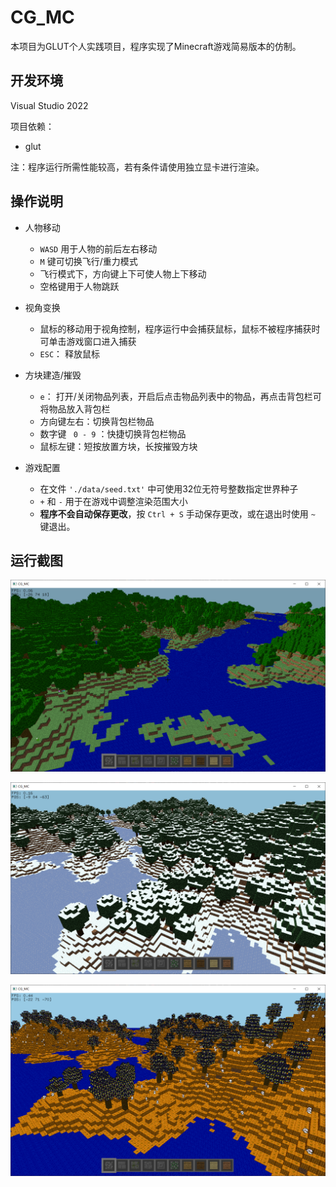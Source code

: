 # CG_MC

本项目为GLUT个人实践项目，程序实现了Minecraft游戏简易版本的仿制。

## 开发环境

Visual Studio 2022

项目依赖：

- glut

注：程序运行所需性能较高，若有条件请使用独立显卡进行渲染。

## 操作说明

- 人物移动
  - `WASD` 用于人物的前后左右移动
  - `M` 键可切换飞行/重力模式
  - 飞行模式下，方向键上下可使人物上下移动
  - 空格键用于人物跳跃
- 视角变换
  - 鼠标的移动用于视角控制，程序运行中会捕获鼠标，鼠标不被程序捕获时可单击游戏窗口进入捕获
  - `ESC`： 释放鼠标
- 方块建造/摧毁
  - `e`： 打开/关闭物品列表，开启后点击物品列表中的物品，再点击背包栏可将物品放入背包栏
  - 方向键左右：切换背包栏物品
  - 数字键 ` 0 - 9` ：快捷切换背包栏物品
  - 鼠标左键：短按放置方块，长按摧毁方块

- 游戏配置
  - 在文件 `'./data/seed.txt'` 中可使用32位无符号整数指定世界种子
  - `+` 和 `-` 用于在游戏中调整渲染范围大小
  - **程序不会自动保存更改**，按 `Ctrl + S` 手动保存更改，或在退出时使用 `~` 键退出。

## 运行截图

![img1](README.assets/img1.png)

![img2](README.assets/img2.png)

![img3](README.assets/img3.png)